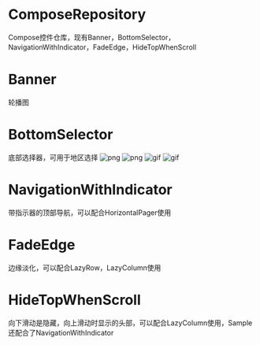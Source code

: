 # ComposeRepository
Compose控件仓库，现有Banner，BottomSelector，NavigationWithIndicator，FadeEdge，HideTopWhenScroll

# Banner
轮播图

# BottomSelector
底部选择器，可用于地区选择
![png](https://pan-yz.chaoxing.com/external/m/file/748272609271209984)
![png](http://imageproxy.chaoxing.com/0x0,q15,jpeg,sM_Q_-f2qcodFvLZQ8oksX6mqh28z1M9nF39zfydTXQQ/https://p.ananas.chaoxing.com/star3/origin/933cdc38b9036228c6b0fbd6df9d0cd5.png)
![gif](https://pan-yz.chaoxing.com/external/m/file/748272616507637760)
![gif](http://imageproxy.chaoxing.com/0x0,q15,jpeg,szZQVwUgCychsn8TpRSgVXFCSL2vrkqrTiXv53f4NJWw/https://p.ananas.chaoxing.com/star3/origin/6aab069444af74b0d000e33cab399452.png)



# NavigationWithIndicator

带指示器的顶部导航，可以配合HorizontalPager使用

# FadeEdge

边缘淡化，可以配合LazyRow，LazyColumn使用

# HideTopWhenScroll

向下滑动是隐藏，向上滑动时显示的头部，可以配合LazyColumn使用，Sample还配合了NavigationWithIndicator
